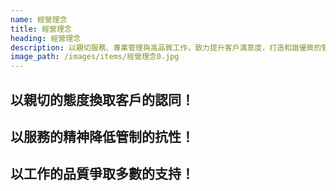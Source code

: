 ```yaml
---
name: 經營理念
title: 經營理念
heading: 經營理念
description: 以親切服務、專業管理與高品質工作，致力提升客戶滿意度，打造和諧優質的管理環境。
image_path: /images/items/經營理念0.jpg
---
```


## 以親切的態度換取客戶的認同！

## 以服務的精神降低管制的抗性！

## 以工作的品質爭取多數的支持！
